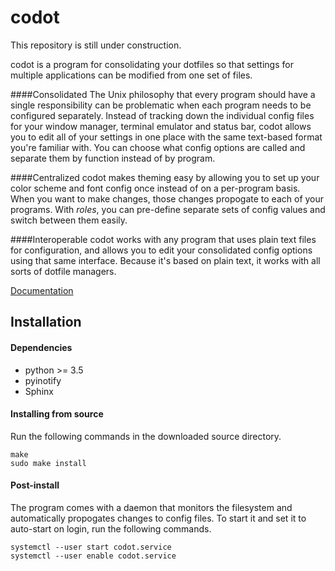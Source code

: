 # codot
This repository is still under construction.

codot is a program for consolidating your dotfiles so that settings for
multiple applications can be modified from one set of files.

####Consolidated
The Unix philosophy that every program should have a single responsibility can
be problematic when each program needs to be configured separately. Instead of
tracking down the individual config files for your window manager, terminal
emulator and status bar, codot allows you to edit all of your settings in one
place with the same text-based format you're familiar with. You can choose what
config options are called and separate them by function instead of by program.

####Centralized
codot makes theming easy by allowing you to set up your color scheme and font
config once instead of on a per-program basis. When you want to make changes,
those changes propogate to each of your programs. With *roles*, you can
pre-define separate sets of config values and switch between them easily.

####Interoperable
codot works with any program that uses plain text files for configuration, and
allows you to edit your consolidated config options using that same interface.
Because it's based on plain text, it works with all sorts of dotfile managers.

[Documentation](https://codot.readthedocs.io/en/latest/index.html)

## Installation
#### Dependencies
* python >= 3.5
* pyinotify
* Sphinx

#### Installing from source
Run the following commands in the downloaded source directory.
```
make
sudo make install
```

#### Post-install
The program comes with a daemon that monitors the filesystem and automatically
propogates changes to config files. To start it and set it to auto-start on
login, run the following commands.
```
systemctl --user start codot.service
systemctl --user enable codot.service
```
